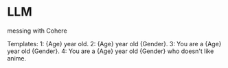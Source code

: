 # LLM
messing with Cohere


Templates:
1: {Age} year old.
2: {Age} year old {Gender}.
3: You are a {Age} year old {Gender}.
4: You are a {Age} year old {Gender} who doesn't like anime.
